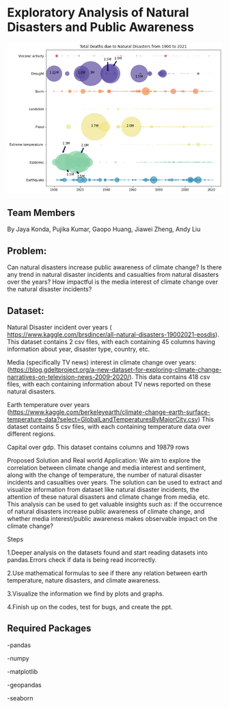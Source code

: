 <h1>Exploratory Analysis of Natural Disasters and Public Awareness</h1>

![alt text](image/bubble.png)

<h2>Team Members</h2>

By Jaya Konda, Pujika Kumar, Gaopo Huang, Jiawei Zheng, Andy Liu

<h2>Problem: </h2>

Can natural disasters increase public awareness of climate change?
Is there any trend in natural disaster incidents and casualties from natural disasters over the years? 
How impactful is the media interest of climate change over the natural disaster incidents?

<h2>Dataset:</h2>

Natural Disaster incident over years ( https://www.kaggle.com/brsdincer/all-natural-disasters-19002021-eosdis). This dataset contains 2 csv files, with each containing 45 columns having information about year, disaster type, country, etc. 

Media (specifically TV news) interest in climate change over years: (https://blog.gdeltproject.org/a-new-dataset-for-exploring-climate-change-narratives-on-television-news-2009-2020/). This data contains 418 csv files, with each containing information about TV news reported on these natural disasters. 

Earth temperature over years (https://www.kaggle.com/berkeleyearth/climate-change-earth-surface-temperature-data?select=GlobalLandTemperaturesByMajorCity.csv) This dataset contains 5 csv files, with each containing temperature data over different regions.

Capital over gdp. This dataset contains columns and 19879 rows

Proposed Solution and Real world Application: 
We aim to explore the correlation between climate change and media interest and sentiment, along with the change of temperature, the number of natural disaster incidents and casualties over years. The solution can be used to extract and visualize information from dataset like natural disaster incidents, the attention of these natural disasters and climate change from media, etc. 
This analysis can be used to get valuable insights such as: if the occurrence of natural disasters increase public awareness of climate change, and whether media interest/public awareness  makes observable impact on the climate change?


Steps

1.Deeper analysis on the datasets found and start reading datasets into pandas.Errors check if data is being read incorrectly.

2.Use mathematical formulas to see if there any relation between earth temperature, nature disasters, and climate awareness. 

3.Visualize the information we find by plots and graphs.

4.Finish up on the codes, test for bugs, and create the ppt.

<h2>Required Packages</h2>

-pandas

-numpy

-matplotlib

-geopandas

-seaborn

